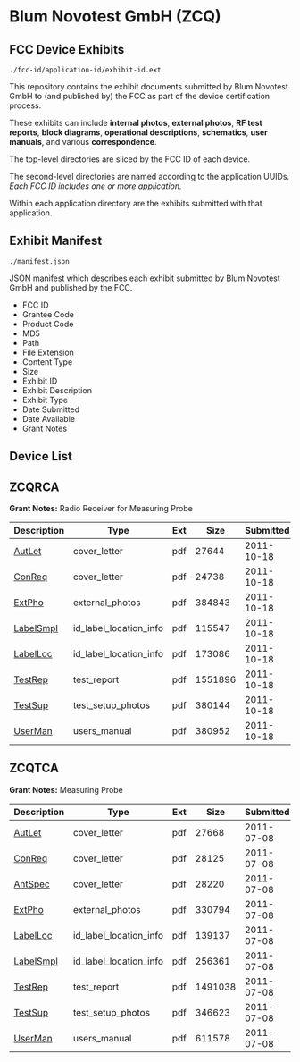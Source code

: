 # Blum Novotest GmbH (ZCQ)
## FCC Device Exhibits

```
./fcc-id/application-id/exhibit-id.ext
```

This repository contains the exhibit documents submitted by Blum Novotest GmbH to (and published by) the FCC as part of the device certification process.

These exhibits can include **internal photos**, **external photos**, **RF test reports**, **block diagrams**, **operational descriptions**, **schematics**, **user manuals**, and various **correspondence**.

The top-level directories are sliced by the FCC ID of each device.

The second-level directories are named according to the application UUIDs. *Each FCC ID includes one or more application.*

Within each application directory are the exhibits submitted with that application. 

## Exhibit Manifest

```
./manifest.json
```

JSON manifest which describes each exhibit submitted by Blum Novotest GmbH and published by the FCC.

- FCC ID
- Grantee Code
- Product Code
- MD5
- Path
- File Extension
- Content Type
- Size
- Exhibit ID
- Exhibit Description
- Exhibit Type
- Date Submitted
- Date Available
- Grant Notes

## Device List
## ZCQRCA
**Grant Notes:** Radio Receiver for Measuring Probe

| Description | Type | Ext | Size | Submitted | Available |
| ----------- | ---- | --- | ---- | --------- | --------- |
| [AutLet](ZCQRCA/bb87f0cb8c3fe838dad6610230629902/1561784.pdf) | cover_letter | pdf | 27644 | 2011-10-18 | 2011-10-18 |
| [ConReq](ZCQRCA/bb87f0cb8c3fe838dad6610230629902/1561785.pdf) | cover_letter | pdf | 24738 | 2011-10-18 | 2011-10-18 |
| [ExtPho](ZCQRCA/bb87f0cb8c3fe838dad6610230629902/1561788.pdf) | external_photos | pdf | 384843 | 2011-10-18 | 2011-10-18 |
| [LabelSmpl](ZCQRCA/bb87f0cb8c3fe838dad6610230629902/1561786.pdf) | id_label_location_info | pdf | 115547 | 2011-10-18 | 2011-10-18 |
| [LabelLoc](ZCQRCA/bb87f0cb8c3fe838dad6610230629902/1561787.pdf) | id_label_location_info | pdf | 173086 | 2011-10-18 | 2011-10-18 |
| [TestRep](ZCQRCA/bb87f0cb8c3fe838dad6610230629902/1561794.pdf) | test_report | pdf | 1551896 | 2011-10-18 | 2011-10-18 |
| [TestSup](ZCQRCA/bb87f0cb8c3fe838dad6610230629902/1561790.pdf) | test_setup_photos | pdf | 380144 | 2011-10-18 | 2011-10-18 |
| [UserMan](ZCQRCA/bb87f0cb8c3fe838dad6610230629902/1561795.pdf) | users_manual | pdf | 380952 | 2011-10-18 | 2011-10-18 |
## ZCQTCA
**Grant Notes:** Measuring Probe

| Description | Type | Ext | Size | Submitted | Available |
| ----------- | ---- | --- | ---- | --------- | --------- |
| [AutLet](ZCQTCA/126c28969356f33815a8e7280aaf1e97/1474142.pdf) | cover_letter | pdf | 27668 | 2011-07-08 | 2011-07-08 |
| [ConReq](ZCQTCA/126c28969356f33815a8e7280aaf1e97/1474143.pdf) | cover_letter | pdf | 28125 | 2011-07-08 | 2011-07-08 |
| [AntSpec](ZCQTCA/126c28969356f33815a8e7280aaf1e97/1474155.pdf) | cover_letter | pdf | 28220 | 2011-07-08 | 2011-07-08 |
| [ExtPho](ZCQTCA/126c28969356f33815a8e7280aaf1e97/1497488.pdf) | external_photos | pdf | 330794 | 2011-07-08 | 2011-07-08 |
| [LabelLoc](ZCQTCA/126c28969356f33815a8e7280aaf1e97/1497486.pdf) | id_label_location_info | pdf | 139137 | 2011-07-08 | 2011-07-08 |
| [LabelSmpl](ZCQTCA/126c28969356f33815a8e7280aaf1e97/1497487.pdf) | id_label_location_info | pdf | 256361 | 2011-07-08 | 2011-07-08 |
| [TestRep](ZCQTCA/126c28969356f33815a8e7280aaf1e97/1497494.pdf) | test_report | pdf | 1491038 | 2011-07-08 | 2011-07-08 |
| [TestSup](ZCQTCA/126c28969356f33815a8e7280aaf1e97/1497490.pdf) | test_setup_photos | pdf | 346623 | 2011-07-08 | 2011-07-08 |
| [UserMan](ZCQTCA/126c28969356f33815a8e7280aaf1e97/1497495.pdf) | users_manual | pdf | 611578 | 2011-07-08 | 2011-07-08 |
